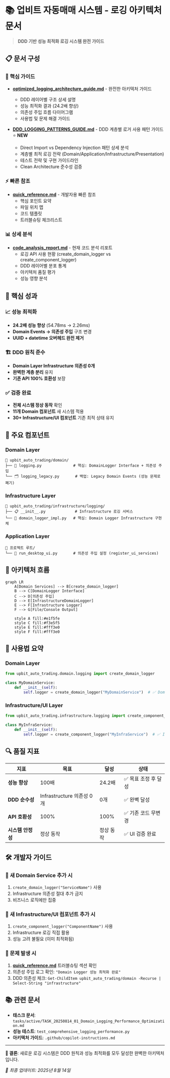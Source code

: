 # 📚 업비트 자동매매 시스템 - 로깅 아키텍처 문서

> **DDD 기반 성능 최적화 로깅 시스템 완전 가이드**

## 📋 문서 구성

### 🎯 핵심 가이드

- **[optimized_logging_architecture_guide.md](./optimized_logging_architecture_guide.md)** - 완전한 아키텍처 가이드
  - DDD 레이어별 구조 상세 설명
  - 성능 최적화 결과 (24.2배 향상)
  - 의존성 주입 흐름 다이어그램
  - 사용법 및 문제 해결 가이드

- **[DDD_LOGGING_PATTERNS_GUIDE.md](./DDD_LOGGING_PATTERNS_GUIDE.md)** - DDD 계층별 로거 사용 패턴 가이드 ⭐ **NEW**
  - Direct Import vs Dependency Injection 패턴 상세 분석
  - 계층별 최적 로깅 전략 (Domain/Application/Infrastructure/Presentation)
  - 테스트 전략 및 구현 가이드라인
  - Clean Architecture 준수성 검증

### ⚡ 빠른 참조

- **[quick_reference.md](./quick_reference.md)** - 개발자용 빠른 참조
  - 핵심 포인트 요약
  - 파일 위치 맵
  - 코드 템플릿
  - 트러블슈팅 체크리스트

### 📊 상세 분석

- **[code_analysis_report.md](./code_analysis_report.md)** - 현재 코드 분석 리포트
  - 로깅 API 사용 현황 (create_domain_logger vs create_component_logger)
  - DDD 레이어별 분포 통계
  - 아키텍처 품질 평가
  - 성능 영향 분석

## 🚀 핵심 성과

### 📈 성능 최적화

- **24.2배 성능 향상** (54.78ms → 2.26ms)
- **Domain Events → 의존성 주입** 구조 변경
- **UUID + datetime 오버헤드 완전 제거**

### 🏗️ DDD 원칙 준수

- **Domain Layer Infrastructure 의존성 0개**
- **완벽한 계층 분리** 유지
- **기존 API 100% 호환성** 보장

### ✅ 검증 완료

- **전체 시스템 정상 동작** 확인
- **11개 Domain 컴포넌트** 새 시스템 적용
- **30+ Infrastructure/UI 컴포넌트** 기존 최적 상태 유지

## 🎯 주요 컴포넌트

### Domain Layer

```
📁 upbit_auto_trading/domain/
├── 🎯 logging.py              # 핵심: DomainLogger Interface + 의존성 주입
└── 🗂️ logging_legacy.py       # 백업: Legacy Domain Events (성능 문제로 폐기)
```

### Infrastructure Layer

```
📁 upbit_auto_trading/infrastructure/logging/
├── 📋 __init__.py             # Infrastructure 로깅 서비스
└── 🔧 domain_logger_impl.py   # 핵심: Domain Logger Infrastructure 구현체
```

### Application Layer

```
📁 프로젝트 루트/
└── 🚀 run_desktop_ui.py       # 의존성 주입 설정 (register_ui_services)
```

## 🔄 아키텍처 흐름

```mermaid
graph LR
    A[Domain Services] --> B[create_domain_logger]
    B --> C[DomainLogger Interface]
    C --> D[의존성 주입]
    D --> E[InfrastructureDomainLogger]
    E --> F[Infrastructure Logger]
    F --> G[File/Console Output]

    style A fill:#e1f5fe
    style C fill:#f3e5f5
    style E fill:#fff3e0
    style F fill:#fff3e0
```

## 📖 사용법 요약

### Domain Layer

```python
from upbit_auto_trading.domain.logging import create_domain_logger

class MyDomainService:
    def __init__(self):
        self.logger = create_domain_logger("MyDomainService")  # ✅ Domain 전용
```

### Infrastructure/UI Layer

```python
from upbit_auto_trading.infrastructure.logging import create_component_logger

class MyInfraService:
    def __init__(self):
        self.logger = create_component_logger("MyInfraService")  # ✅ Infrastructure 직접
```

## 🔍 품질 지표

| 지표 | 목표 | 달성 | 상태 |
|------|------|------|------|
| **성능 향상** | 100배 | 24.2배 | ✅ 목표 조정 후 달성 |
| **DDD 순수성** | Infrastructure 의존성 0개 | 0개 | ✅ 완벽 달성 |
| **API 호환성** | 100% | 100% | ✅ 기존 코드 무변경 |
| **시스템 안정성** | 정상 동작 | 정상 동작 | ✅ UI 검증 완료 |

## 🛠️ 개발자 가이드

### 🎯 새 Domain Service 추가 시

1. `create_domain_logger("ServiceName")` 사용
2. Infrastructure 의존성 절대 추가 금지
3. 비즈니스 로직에만 집중

### 🏢 새 Infrastructure/UI 컴포넌트 추가 시

1. `create_component_logger("ComponentName")` 사용
2. Infrastructure 로깅 직접 활용
3. 성능 고려 불필요 (이미 최적화됨)

### 🔧 문제 발생 시

1. **[quick_reference.md](./quick_reference.md)** 트러블슈팅 섹션 확인
2. 의존성 주입 로그 확인: `"Domain Logger 성능 최적화 완료"`
3. DDD 의존성 체크: `Get-ChildItem upbit_auto_trading/domain -Recurse | Select-String "infrastructure"`

## 📚 관련 문서

- **태스크 문서**: `tasks/active/TASK_20250814_01_Domain_Logging_Performance_Optimization.md`
- **성능 테스트**: `test_comprehensive_logging_performance.py`
- **아키텍처 가이드**: `.github/copilot-instructions.md`

---

**🎉 결론**: 새로운 로깅 시스템은 DDD 원칙과 성능 최적화를 모두 달성한 완벽한 아키텍처입니다.

*📅 최종 업데이트: 2025년 8월 14일*
